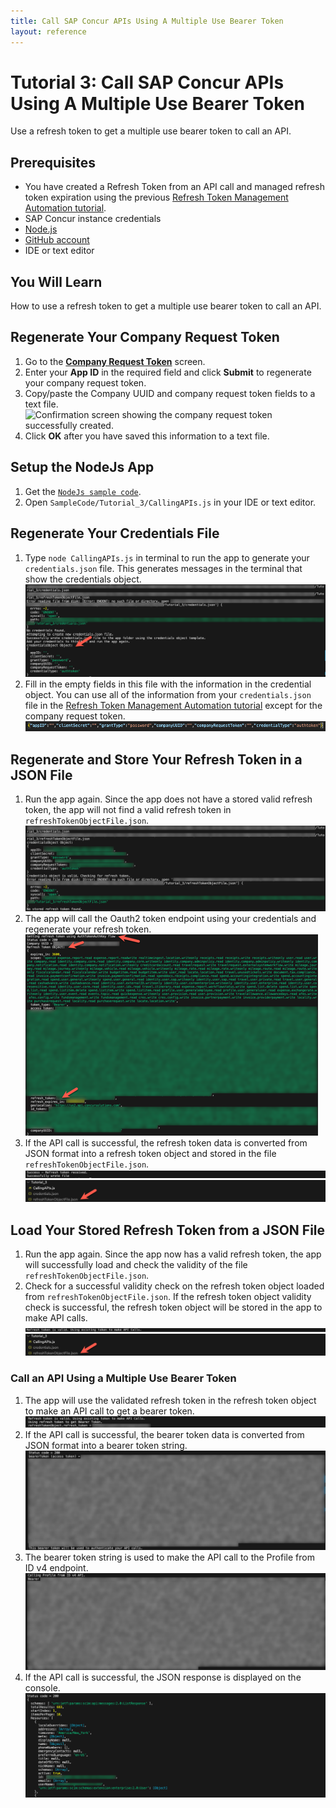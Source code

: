 ```yaml
---
title: Call SAP Concur APIs Using A Multiple Use Bearer Token
layout: reference
---
```


# Tutorial 3: Call SAP Concur APIs Using A Multiple Use Bearer Token

Use a refresh token to get a multiple use bearer token to call an API.

## Prerequisites

* You have created a Refresh Token from an API call and managed refresh token expiration using the previous [Refresh Token Management Automation tutorial](api-guides/authentication/concur-refresh-token-management/concur-refresh-token-management.html).
* SAP Concur instance credentials
* [Node.js](https://nodejs.org/)
* [GitHub account](https://github.com/)
* IDE or text editor

## You Will Learn

How to use a refresh token to get a multiple use bearer token to call an API.

## Regenerate Your Company Request Token

1. Go to the [**Company Request Token**](https://www.concursolutions.com/nui/authadmin/companytokens) screen.
2. Enter your **App ID** in the required field and click **Submit** to regenerate your company request token.
3. Copy/paste the Company UUID and company request token fields to a text file.
   ![Confirmation screen showing the company request token successfully created.](/api-guides/authentication/concur-calling-apis/img/company-request-token-created.png)
4. Click **OK** after you have saved this information to a text file.

## Setup the NodeJs App

1. Get the [`NodeJs sample code`](https://github.com/SAP-samples/concur-api-samplecode).
2. Open `SampleCode/Tutorial_3/CallingAPIs.js` in your IDE or text editor.

## Regenerate Your Credentials File

1. Type `node CallingAPIs.js` in terminal to run the app to generate your `credentials.json` file. This generates messages in the terminal that show the credentials object.
![Image of terminal running](./img/run-concur-calling-apis-app-generate-file.png)
1. Fill in the empty fields in this file with the information in the credential object. You can use all of the information from your `credentials.json` file in the [Refresh Token Management Automation tutorial](api-guides/authentication/concur-refresh-token-management/concur-refresh-token-management.html) except for the company request token.
![Image of the information in the credential object.](./img/credentials-json.png)

## Regenerate and Store Your Refresh Token in a JSON File

1. Run the app again. Since the app does not have a stored valid refresh token, the app will not find a valid refresh token in `refreshTokenObjectFile.json`.
![Message in the terminal that show the credentials object.](./img/no-stored-refresh-token-found.png)
1. The app will call the Oauth2 token endpoint using your credentials and regenerate your refresh token.
![Shows the regenerated refresh token](./img/regenerate-refresh-token.png)
2. If the API call is successful, the refresh token data is converted from JSON format into a refresh token object and stored in the file `refreshTokenObjectFile.json`.
![Refresh token successfully received.](./img/stored-refresh-token.png)
![RefreshTokenObjectFile showing credentials.](./img/refresh-token-object-file.png)

## Load Your Stored Refresh Token from a JSON File

1. Run the app again. Since the app now has a valid refresh token, the app will successfully load and check the validity of the file `refreshTokenObjectFile.json`.
2. Check for a successful validity check on the refresh token object loaded from `refreshTokenObjectFile.json`. If the refresh token object validity check is successful, the refresh token object will be stored in the app to make API calls.
![Confirmation of valid refresh token.](./img/loaded-refresh-token-valid.png)
![RefreshTokenObjectFile showing credentials.](./img/refresh-token-object-file.png)

### Call an API Using a Multiple Use Bearer Token

1. The app will use the validated refresh token in the refresh token object to make an API call to get a bearer token.
![The refresh token has been validated.](./img/refresh-token-get-bearer-token.png)
3. If the API call is successful, the bearer token data is converted from JSON format into a bearer token string.
![Bearer token shown as grayed out in image.](./img/bearer-token-conversion.png)
1. The bearer token string is used to make the API call to the Profile from ID v4 endpoint.
![Grayed out bearer token string.](./img/bearer-token-call-api.png)
1. If the API call is successful, the JSON response is displayed on the console.
![Successful JSON response](./img/successful-api-call.png)
